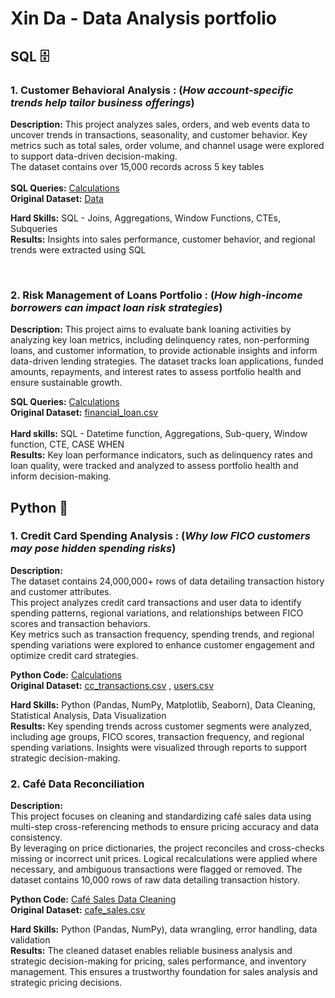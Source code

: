 # Xin Da - Data Analysis portfolio

## SQL 🗄️ 

### 1. Customer Behavioral Analysis : (_How account-specific trends help tailor business offerings_)

**Description:** This project analyzes sales, orders, and web events data to uncover trends in transactions, seasonality, and customer behavior. Key metrics such as total sales, order volume, and channel usage were explored to support data-driven decision-making. <br>
The dataset contains over 15,000 records across 5 key tables <br><br>
**SQL Queries:** [Calculations](https://github.com/xindalok/Sales_and_Customer_Insights_for_Business_Growth------SQL) <br>
**Original Dataset:** [Data](https://github.com/xindalok/Sales_and_Customer_Insights_for_Business_Growth------SQL/blob/15216838c89b229621eeae559c0c6c4900fd6a91/dataset/Parch%20and%20Posey%20file.txt)

**Hard Skills:** SQL - Joins, Aggregations, Window Functions, CTEs, Subqueries  
**Results:** Insights into sales performance, customer behavior, and regional trends were extracted using SQL

<br>

### 2. Risk Management of Loans Portfolio : (_How high-income borrowers can impact loan risk strategies_)

**Description:** This project aims to evaluate bank loaning activities by analyzing key loan metrics, including delinquency rates, non-performing loans, and customer information, to provide actionable insights and inform data-driven lending strategies. The dataset tracks loan applications, funded amounts, repayments, and interest rates to assess portfolio health and ensure sustainable growth. <br>

**SQL Queries:** [Calculations](https://github.com/xindalok/Bank-loans-portfolio---SQL/blob/2f09006ea41ec888905e6cdcdcb498441d73000b/SQL%20calculations.md) <br>
**Original Dataset:** [financial_loan.csv](https://github.com/xindalok/Bank-loans-portfolio---SQL/blob/a6db9c86683d53044c156f55833fe2b2e5dab464/dataset/financial_loan.csv)  <br><br>
**Hard skills:** SQL - Datetime function, Aggregations, Sub-query, Window function, CTE, CASE WHEN  <br>
**Results:** Key loan performance indicators, such as delinquency rates and loan quality, were tracked and analyzed to assess portfolio health and inform decision-making.


## Python 🐍

### 1. Credit Card Spending Analysis : (_Why low FICO customers may pose hidden spending risks_)

**Description:**  
The dataset contains 24,000,000+ rows of data detailing transaction history and customer attributes.  <br>
This project analyzes credit card transactions and user data to identify spending patterns, regional variations, and relationships between FICO scores and transaction behaviors. <br>
Key metrics such as transaction frequency, spending trends, and regional spending variations were explored to enhance customer engagement and optimize credit card strategies.  <br>

**Python Code:** [Calculations](https://github.com/xindalok/Credit-Card-Transaction-Analysis-Spending-Insights---Python/blob/2fc721d948d24f14a85c6e9f28cb8e3a87ecafe9/Credit%20Card%20Transactions.ipynb) <br>
**Original Dataset:** [cc_transactions.csv](credit-card-spending-dashboard.xlsx) , [users.csv](https://github.com/xindalok/Credit-Card-Transaction-Analysis-Spending-Insights---Python/blob/2fc721d948d24f14a85c6e9f28cb8e3a87ecafe9/datasets/users.csv)

**Hard Skills:** Python (Pandas, NumPy, Matplotlib, Seaborn), Data Cleaning, Statistical Analysis, Data Visualization  
**Results:** Key spending trends across customer segments were analyzed, including age groups, FICO scores, transaction frequency, and regional spending variations. Insights were visualized through reports to support strategic decision-making.  

### 2. Café Data Reconciliation  

**Description:**  
This project focuses on cleaning and standardizing café sales data using multi-step cross-referencing methods to ensure pricing accuracy and data consistency. <br>
By leveraging on price dictionaries, the project reconciles and cross-checks missing or incorrect unit prices. Logical recalculations were applied where necessary, and ambiguous transactions were flagged or removed. 
The dataset contains 10,000 rows of raw data detailing transaction history.  <br>

**Python Code:** [Café Sales Data Cleaning](cafe-sales-data-cleaning.ipynb)  
**Original Dataset:** [cafe_sales.csv](https://github.com/xindalok/Data-Cleaning-Cafe-Dataset-python/blob/dd159a5ee0fbc29c8b33584ecf69f58fe4e9db39/dataset/dirty_cafe_sales.csv)

**Hard Skills:** Python (Pandas, NumPy), data wrangling, error handling, data validation  
**Results:** The cleaned dataset enables reliable business analysis and strategic decision-making for pricing, sales performance, and inventory management.   This ensures a trustworthy foundation for sales analysis and strategic pricing decisions.  

